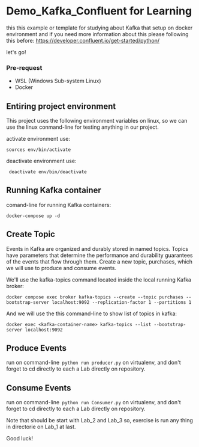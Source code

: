 # Demo_Kafka_Confluent for Learning 
this this example or template for studying about Kafka that setup on docker environment and if you need more information about this please following this before: https://developer.confluent.io/get-started/python/

let's go!   

### Pre-request
- WSL (Windows Sub-system Linux)
- Docker 

## Entiring project environment
This project uses the following environment variables on linux, so we can use the linux conmand-line for testing anything in our project. 

activate environment use: 

``` sources env/bin/activate ```

deactivate environment use:

``` deactivate env/bin/deactivate```


## Running Kafka container 

comand-line for running Kafka containers:


``` docker-compose up -d ```

## Create Topic
Events in Kafka are organized and durably stored in named topics. Topics have parameters that determine the performance and durability guarantees of the events that flow through them.
Create a new topic, purchases, which we will use to produce and consume events.

We'll use the kafka-topics command located inside the local running Kafka broker:


```
docker compose exec broker kafka-topics --create --topic purchases --bootstrap-server localhost:9092 --replication-factor 1 --partitions 1  
```

And we will use the this command-line to show list of topics in kafka:

```
docker exec <kafka-container-name> kafka-topics --list --bootstrap-server localhost:9092
```

## Produce Events

run on command-line``` python run producer.py``` on virtualenv, and don't forget to cd directly to each a Lab directly on repository.


## Consume Events

run on command-line``` python run Consumer.py``` on virtualenv, and don't forget to cd directly to each a Lab directly on repository.


Note that should be start with Lab_2 and Lab_3 
so, exercise is run any thing in directorie on Lab_1 at last. 

Good luck! 



